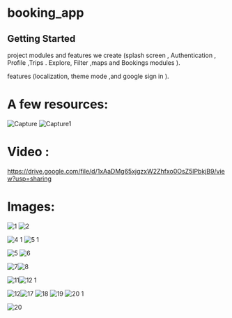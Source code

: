 # booking_app



## Getting Started

project modules and features  we create (splash screen , Authentication , Profile ,Trips . Explore, Filter ,maps and Bookings modules ).

features (localization, theme mode ,and google sign in ).
# A few resources:


![Capture](https://user-images.githubusercontent.com/64233832/193407061-d3898461-69eb-4b97-b40d-9300c6d97f43.JPG)
![Capture1](https://user-images.githubusercontent.com/64233832/193407057-8a8763db-4c6d-4639-991b-ec87ab95851d.JPG)


# Video :
https://drive.google.com/file/d/1xAaDMg65xjgzxW2Zhfxo0OsZ5lPbkjB9/view?usp=sharing


# Images:

![1](https://user-images.githubusercontent.com/64233832/193407725-328952ff-5fac-45e0-9ee6-15226462daee.jpeg)
![2](https://user-images.githubusercontent.com/64233832/193407726-5dbbd792-b05c-469b-abce-e433611b6d2f.jpeg)



![4 1](https://user-images.githubusercontent.com/64233832/193407727-2f3d7cc6-5b4d-4217-b627-6eda32fd454e.jpeg)
![5 1](https://user-images.githubusercontent.com/64233832/193407728-fe662b96-87a2-48ba-b4fb-905d764f022b.jpeg)

![5](https://user-images.githubusercontent.com/64233832/193407730-c355c8e7-bd9d-4507-85ef-e5a35eadf0f3.jpeg)
![6](https://user-images.githubusercontent.com/64233832/193407731-5ca6d27b-3104-455d-bede-95d3cffd911c.jpeg)



![7](https://user-images.githubusercontent.com/64233832/193407732-445cc068-acc3-4c90-b838-b8287e88843a.jpeg)![8](https://user-images.githubusercontent.com/64233832/193407733-52accb5b-9492-4aef-a4bf-db8c06eaf91a.jpeg)

![11](https://user-images.githubusercontent.com/64233832/193407734-a73bf1fb-5d81-4192-bf6e-fece1288838c.jpeg)![12 1](https://user-images.githubusercontent.com/64233832/193407735-0869c772-61a2-4691-815a-94f2e6c14244.jpeg)

![12](https://user-images.githubusercontent.com/64233832/193407737-3748e3e1-a920-4b8a-a813-c44f4a23008e.jpeg)![17](https://user-images.githubusercontent.com/64233832/193407723-0614c7a4-8fa2-4603-a893-3bec4134e23e.jpeg)
![18](https://user-images.githubusercontent.com/64233832/193407919-a2b597a0-1f4a-4948-8880-5280733bf748.jpeg)
![19](https://user-images.githubusercontent.com/64233832/193407922-02f3d594-c33c-42e2-8e85-c2639f3bc04b.jpeg)
![20 1](https://user-images.githubusercontent.com/64233832/193407923-c5e8113f-b15c-4e16-a9f5-7d3cc63baa3f.jpeg)

![20](https://user-images.githubusercontent.com/64233832/193407724-f1169271-bd00-4f47-b1ae-f98044b5e9eb.jpeg)



